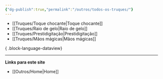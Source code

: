 ```yaml
---
{"dg-publish":true,"permalink":"/outros/todos-os-truques/"}
---
```



- [[Truques/Toque chocante\|Toque chocante]]
- [[Truques/Raio de gelo\|Raio de gelo]]
- [[Truques/Prestidigitação\|Prestidigitação]]
- [[Truques/Mãos mágicas\|Mãos mágicas]]

{ .block-language-dataview}

___
**Links para este site**  
- [[Outros/Home\|Home]]